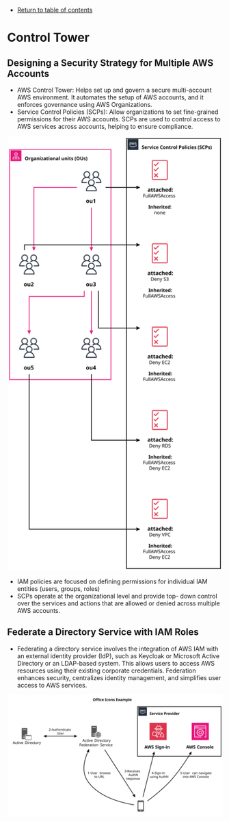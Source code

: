* [Return to table of contents](../../README.md)
# Control Tower

## Designing a Security Strategy for Multiple AWS Accounts
- AWS Control Tower: Helps set up and govern a secure multi-account AWS
environment. It automates the setup of AWS accounts, and it enforces 
governance using AWS Organizations.
- Service Control Policies (SCPs): Allow organizations to set fine-grained
  permissions for their AWS accounts. SCPs are used to control access to
  AWS services across accounts, helping to ensure compliance.

![](../uml/002-control-tower/scp.svg)

- IAM policies are focused on defining permissions for individual IAM entities
  (users, groups, roles)
- SCPs operate at the organizational level and provide top-
   down control over the services and actions that are allowed or denied across
   multiple AWS accounts.

## Federate a Directory Service with IAM Roles
- Federating a directory service involves the integration of AWS IAM with an external identity
provider (IdP), such as Keycloak or Microsoft Active Directory or an LDAP-based system. 
This allows users to access AWS resources using their existing corporate credentials. 
Federation enhances security, centralizes identity management, and simplifies user access to AWS services.

![](../uml/002-control-tower/federation.svg)